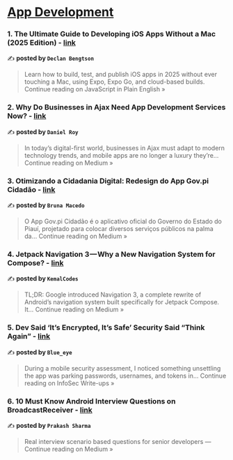 
<h1><a href=https://medium.com/tag/mobile-app-development/recommended target="_blank" rel="noopener noreferrer">App Development</a></h1>
<h3>1. The Ultimate Guide to Developing iOS Apps Without a Mac (2025 Edition) - <a href="https://javascript.plainenglish.io/the-ultimate-guide-to-developing-ios-apps-without-a-mac-2025-edition-c975b1a32512?source=rss------mobile_app_development-5" target="_blank" rel="noopener noreferrer">link</a></h3>

✍️ **posted by `Declan Bengtson`**

<blockquote>Learn how to build, test, and publish iOS apps in 2025 without ever touching a Mac, using Expo, Expo Go, and cloud-based builds.
Continue reading on JavaScript in Plain English »</blockquote>

<h3>2. Why Do Businesses in Ajax Need App Development Services Now? - <a href="https://medium.com/@shayanseo786/why-do-businesses-in-ajax-need-app-development-services-now-998941bce04a?source=rss------mobile_app_development-5" target="_blank" rel="noopener noreferrer">link</a></h3>

✍️ **posted by `Daniel Roy`**

<blockquote>In today’s digital-first world, businesses in Ajax must adapt to modern technology trends, and mobile apps are no longer a luxury they’re…
Continue reading on Medium »</blockquote>

<h3>3. Otimizando a Cidadania Digital: Redesign do App Gov.pi Cidadão - <a href="https://medium.com/@brunamacedo.urb/otimizando-a-cidadania-digital-redesign-do-app-gov-pi-cidad%C3%A3o-a03957f66ebe?source=rss------mobile_app_development-5" target="_blank" rel="noopener noreferrer">link</a></h3>

✍️ **posted by `Bruna Macedo`**

<blockquote>O App Gov.pi Cidadão é o aplicativo oficial do Governo do Estado do Piauí, projetado para colocar diversos serviços públicos na palma da…
Continue reading on Medium »</blockquote>

<h3>4. Jetpack Navigation 3 — Why a New Navigation System for Compose? - <a href="https://medium.com/@kemal_codes/jetpack-navigation-3-why-a-new-navigation-system-for-compose-13a05bd38ac7?source=rss------mobile_app_development-5" target="_blank" rel="noopener noreferrer">link</a></h3>

✍️ **posted by `KemalCodes`**

<blockquote>TL;DR: Google introduced Navigation 3, a complete rewrite of Android’s navigation system built specifically for Jetpack Compose. It…
Continue reading on Medium »</blockquote>

<h3>5. Dev Said ‘It’s Encrypted, It’s Safe’ Security Said “Think Again” - <a href="https://infosecwriteups.com/dev-said-its-encrypted-it-s-safe-security-said-think-again-502cb8046b0a?source=rss------mobile_app_development-5" target="_blank" rel="noopener noreferrer">link</a></h3>

✍️ **posted by `Blue_eye`**

<blockquote>During a mobile security assessment, I noticed something unsettling the app was parking passwords, usernames, and tokens in…
Continue reading on InfoSec Write-ups »</blockquote>

<h3>6. 10 Must Know Android Interview Questions on BroadcastReceiver - <a href="https://trricho.medium.com/10-must-know-android-interview-questions-on-broadcastreceiver-5e820d38e429?source=rss------mobile_app_development-5" target="_blank" rel="noopener noreferrer">link</a></h3>

✍️ **posted by `Prakash Sharma`**

<blockquote>Real interview scenario based questions for senior developers —
Continue reading on Medium »</blockquote>

